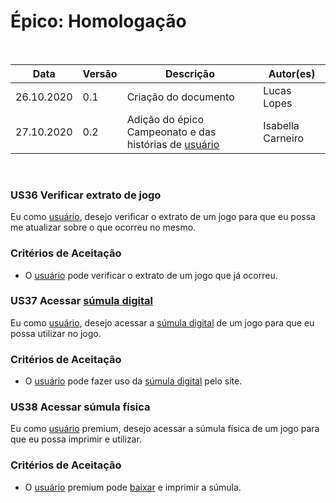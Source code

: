 # Épico:  Homologação
<br>
<table class="table table-striped border">
    <thead>
        <th>Data</th> 
        <th>Versão </th> 
        <th>Descrição</th> 
        <th>Autor(es)</th>
    </thead>
    <tbody>
        <tr>
            <td> 26.10.2020 </td>
            <td>  0.1   </td>
            <td> Criação do documento</td>
            <td> Lucas Lopes </td>
        </tr>
        <tr>
            <td> 27.10.2020 </td>
            <td>  0.2   </td>
            <td> Adição do épico Campeonato e das histórias de <a href="../../modelagem/lexico/#usuario">usuário</a></td>
            <td> Isabella Carneiro </td>
        </tr>
    </tbody>
</table>
<br>

### US36 Verificar extrato de jogo

Eu como <a href="../../modelagem/lexico/#usuario">usuário</a>, desejo verificar o extrato de um jogo para que eu possa me atualizar sobre o que ocorreu no mesmo.

### Critérios de Aceitação
- O <a href="../../modelagem/lexico/#usuario">usuário</a> pode verificar o extrato de um jogo que já ocorreu.

### US37 Acessar <a href="../../modelagem/lexico/#sumula-digital">súmula digital</a>

Eu como <a href="../../modelagem/lexico/#usuario">usuário</a>, desejo  acessar a <a href="../../modelagem/lexico/#sumula-digital">súmula digital</a> de um jogo para que eu possa utilizar no jogo.

### Critérios de Aceitação
- O <a href="../../modelagem/lexico/#usuario">usuário</a> pode fazer uso da <a href="../../modelagem/lexico/#sumula-digital">súmula digital</a> pelo site.

### US38 Acessar súmula física

Eu como <a href="../../modelagem/lexico/#usuario">usuário</a> premium, desejo acessar a súmula física de um jogo para que eu possa imprimir e utilizar.

### Critérios de Aceitação
- O <a href="../../modelagem/lexico/#usuario">usuário</a> premium pode <a href="../../modelagem/lexico/#baixar">baixar</a> e imprimir a súmula.
